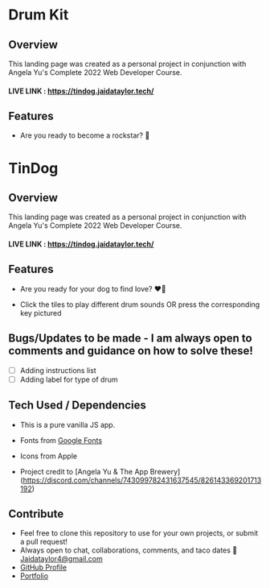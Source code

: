 # Drum Kit

## Overview

This landing page was created as a personal project in conjunction with Angela Yu's Complete 2022 Web Developer Course.

#### LIVE LINK : https://tindog.jaidataylor.tech/

## Features

- Are you ready to become a rockstar? 🥁

# TinDog

## Overview

This landing page was created as a personal project in conjunction with Angela Yu's Complete 2022 Web Developer Course.

#### LIVE LINK : https://tindog.jaidataylor.tech/

## Features

- Are you ready for your dog to find love? ❤️🐶

- Click the tiles to play different drum sounds OR press the corresponding key pictured

## Bugs/Updates to be made - I am always open to comments and guidance on how to solve these!

- [ ] Adding instructions list
- [ ] Adding label for type of drum 

## Tech Used / Dependencies

- This is a pure vanilla JS app.

- Fonts from [Google Fonts](https://fonts.google.com/)

- Icons from Apple

- Project credit to [Angela Yu & The App Brewery] (https://discord.com/channels/743099782431637545/826143369201713192)

## Contribute

- Feel free to clone this repository to use for your own projects, or submit a pull request!
- Always open to chat, collaborations, comments, and taco dates 🌮 [Jaidataylor4@gmail.com](mailto:jaidataylor4@gmail.com)
- [GitHub Profile](https://github.com/jtaylor1204)
- [Portfolio](https://jaidataylor.tech)

